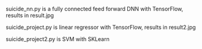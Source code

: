 suicide_nn.py is a fully connected feed forward DNN with TensorFlow, results in result.jpg

suicide_project.py is linear regressor with TensorFlow, results in result2.jpg

suicide_project2.py is SVM with SKLearn
